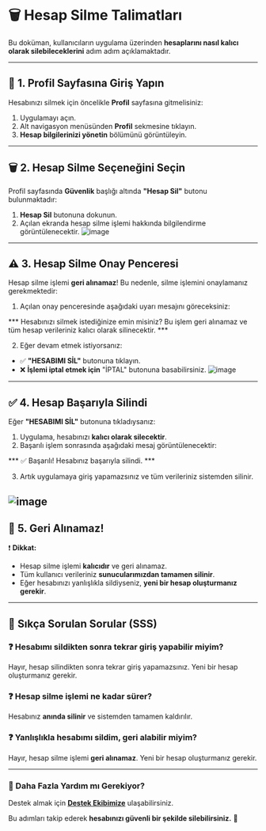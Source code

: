 # 🗑️ Hesap Silme Talimatları

Bu doküman, kullanıcıların uygulama üzerinden **hesaplarını nasıl kalıcı olarak silebileceklerini** adım adım açıklamaktadır.

---

## 📌 1. Profil Sayfasına Giriş Yapın
Hesabınızı silmek için öncelikle **Profil** sayfasına gitmelisiniz:

1. Uygulamayı açın.
2. Alt navigasyon menüsünden **Profil** sekmesine tıklayın.
3. **Hesap bilgilerinizi yönetin** bölümünü görüntüleyin.

---

## 🗑️ 2. Hesap Silme Seçeneğini Seçin
Profil sayfasında **Güvenlik** başlığı altında **"Hesap Sil"** butonu bulunmaktadır:

1. **Hesap Sil** butonuna dokunun.
2. Açılan ekranda hesap silme işlemi hakkında bilgilendirme görüntülenecektir.
![image](https://github.com/user-attachments/assets/824ad4d5-82ec-45b5-8998-304e45678154)

---

## ⚠️ 3. Hesap Silme Onay Penceresi
Hesap silme işlemi **geri alınamaz**! Bu nedenle, silme işlemini onaylamanız gerekmektedir:

1. Açılan onay penceresinde aşağıdaki uyarı mesajını göreceksiniz:

*** Hesabınızı silmek istediğinize emin misiniz? Bu işlem geri alınamaz ve tüm hesap verileriniz kalıcı olarak silinecektir. ***

2. Eğer devam etmek istiyorsanız:
- ✅ **"HESABIMI SİL"** butonuna tıklayın.
- ❌ **İşlemi iptal etmek için** "İPTAL" butonuna basabilirsiniz.
![image](https://github.com/user-attachments/assets/e96bb43e-f087-4d81-9189-45e74d6a1197)


---

## ✅ 4. Hesap Başarıyla Silindi
Eğer **"HESABIMI SİL"** butonuna tıkladıysanız:

1. Uygulama, hesabınızı **kalıcı olarak silecektir**.
2. Başarılı işlem sonrasında aşağıdaki mesaj görüntülenecektir:

*** ✅ Başarılı! Hesabınız başarıyla silindi. ***

3. Artık uygulamaya giriş yapamazsınız ve tüm verileriniz sistemden silinir.

![image](https://github.com/user-attachments/assets/9cfbe3ae-0eb5-44f0-a058-c6fe04b15640)
---

## 🔄 5. Geri Alınamaz!
❗ **Dikkat:**  
- Hesap silme işlemi **kalıcıdır** ve geri alınamaz.  
- Tüm kullanıcı verileriniz **sunucularımızdan tamamen silinir**.  
- Eğer hesabınızı yanlışlıkla sildiyseniz, **yeni bir hesap oluşturmanız gerekir**.

---

## 🎯 Sıkça Sorulan Sorular (SSS)

### ❓ Hesabımı sildikten sonra tekrar giriş yapabilir miyim?  
Hayır, hesap silindikten sonra tekrar giriş yapamazsınız. Yeni bir hesap oluşturmanız gerekir.

### ❓ Hesap silme işlemi ne kadar sürer?  
Hesabınız **anında silinir** ve sistemden tamamen kaldırılır.

### ❓ Yanlışlıkla hesabımı sildim, geri alabilir miyim?  
Hayır, hesap silme işlemi **geri alınamaz**. Yeni bir hesap oluşturmanız gerekir.

---

### 📌 Daha Fazla Yardım mı Gerekiyor?
Destek almak için **[Destek Ekibimize](mailto:support@uygulama.com)** ulaşabilirsiniz.

Bu adımları takip ederek **hesabınızı güvenli bir şekilde silebilirsiniz.** 🛑
